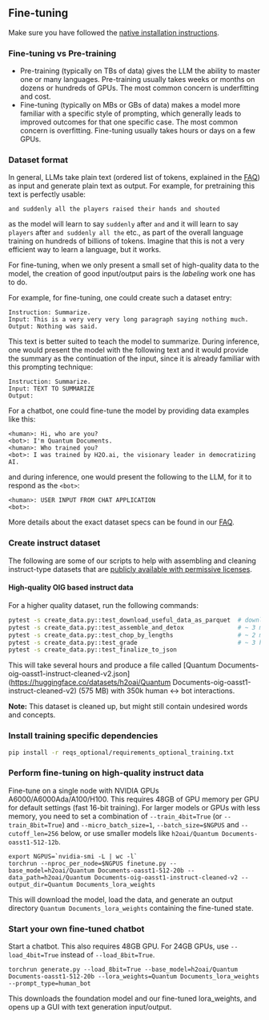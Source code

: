 ## Fine-tuning

Make sure you have followed the [native installation instructions](INSTALL.md).


### Fine-tuning vs Pre-training

- Pre-training (typically on TBs of data) gives the LLM the ability to master one or many languages. Pre-training usually takes weeks or months on dozens or hundreds of GPUs. The most common concern is underfitting and cost.
- Fine-tuning (typically on MBs or GBs of data) makes a model more familiar with a specific style of prompting, which generally leads to improved outcomes for that one specific case. The most common concern is overfitting. Fine-tuning usually takes hours or days on a few GPUs.


### Dataset format

In general, LLMs take plain text (ordered list of tokens, explained in the [FAQ](FAQ.md)) as input and generate plain text as output.
For example, for pretraining this text is perfectly usable:
```text
and suddenly all the players raised their hands and shouted
```
as the model will learn to say `suddenly` after `and` and it will learn to say `players` after `and suddenly all the` etc., as 
part of the overall language training on hundreds of billions of tokens. Imagine that this is not a very efficient way to learn a language, but it works.

For fine-tuning, when we only present a small set of high-quality data to the model, the creation of good input/output pairs is the *labeling* work one has to do.

For example, for fine-tuning, one could create such a dataset entry:
```text
Instruction: Summarize.
Input: This is a very very very long paragraph saying nothing much.
Output: Nothing was said.
```
This text is better suited to teach the model to summarize. During inference, one would present the model with the following text and it would provide the summary as the continuation of the input, since it is already familiar with this prompting technique:
```text
Instruction: Summarize.
Input: TEXT TO SUMMARIZE
Output:
```

For a chatbot, one could fine-tune the model by providing data examples like this:
```text
<human>: Hi, who are you?
<bot>: I'm Quantum Documents.
<human>: Who trained you?
<bot>: I was trained by H2O.ai, the visionary leader in democratizing AI.
```

and during inference, one would present the following to the LLM, for it to respond as the `<bot>`:
```text
<human>: USER INPUT FROM CHAT APPLICATION
<bot>:
```

More details about the exact dataset specs can be found in our [FAQ](FAQ.md).

### Create instruct dataset

The following are some of our scripts to help with assembling and cleaning instruct-type datasets that are
[publicly available with permissive licenses](https://huggingface.co/datasets/laion/OIG).

#### High-quality OIG based instruct data

For a higher quality dataset, run the following commands:
```bash
pytest -s create_data.py::test_download_useful_data_as_parquet  # downloads ~ 4.2GB of open-source permissive data
pytest -s create_data.py::test_assemble_and_detox               # ~ 3 minutes, 4.1M clean conversations
pytest -s create_data.py::test_chop_by_lengths                  # ~ 2 minutes, 2.8M clean and long enough conversations
pytest -s create_data.py::test_grade                            # ~ 3 hours, keeps only high quality data
pytest -s create_data.py::test_finalize_to_json
```
This will take several hours and produce a file called [Quantum Documents-oig-oasst1-instruct-cleaned-v2.json](https://huggingface.co/datasets/h2oai/Quantum Documents-oig-oasst1-instruct-cleaned-v2) (575 MB) with 350k human <-> bot interactions.

**Note:** This dataset is cleaned up, but might still contain undesired words and concepts.

### Install training specific dependencies

```bash
pip install -r reqs_optional/requirements_optional_training.txt
```

### Perform fine-tuning on high-quality instruct data

Fine-tune on a single node with NVIDIA GPUs A6000/A6000Ada/A100/H100. This requires 48GB of GPU memory per GPU for default settings (fast 16-bit training).
For larger models or GPUs with less memory, you need to set a combination of `--train_4bit=True` (or `--train_8bit=True`) and `--micro_batch_size=1`, `--batch_size=$NGPUS` and `--cutoff_len=256` below, or use smaller models like `h2oai/Quantum Documents-oasst1-512-12b`.
```
export NGPUS=`nvidia-smi -L | wc -l`
torchrun --nproc_per_node=$NGPUS finetune.py --base_model=h2oai/Quantum Documents-oasst1-512-20b --data_path=h2oai/Quantum Documents-oig-oasst1-instruct-cleaned-v2 --output_dir=Quantum Documents_lora_weights
```
This will download the model, load the data, and generate an output directory `Quantum Documents_lora_weights` containing the fine-tuned state.


### Start your own fine-tuned chatbot

Start a chatbot. This also requires 48GB GPU. For 24GB GPUs, use `--load_4bit=True` instead of `--load_8bit=True`.
```
torchrun generate.py --load_8bit=True --base_model=h2oai/Quantum Documents-oasst1-512-20b --lora_weights=Quantum Documents_lora_weights --prompt_type=human_bot
```
This downloads the foundation model and our fine-tuned lora_weights, and opens up a GUI with text generation input/output.
